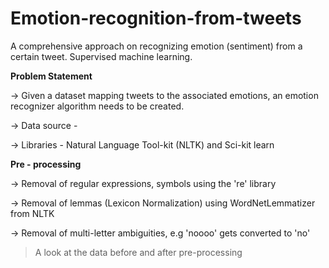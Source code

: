 # Emotion-recognition-from-tweets
A comprehensive approach on recognizing emotion (sentiment) from a certain tweet. Supervised machine learning.

**Problem Statement**

-> Given a dataset mapping tweets to the associated emotions, an emotion recognizer algorithm needs to be created.

-> Data source - 

-> Libraries - Natural Language Tool-kit (NLTK) and Sci-kit learn 

**Pre - processing**

-> Removal of regular expressions, symbols using the 're' library

-> Removal of lemmas (Lexicon Normalization) using WordNetLemmatizer from NLTK

-> Removal of multi-letter ambiguities, e.g 'noooo' gets converted to 'no'

> A look at the data before and after pre-processing

